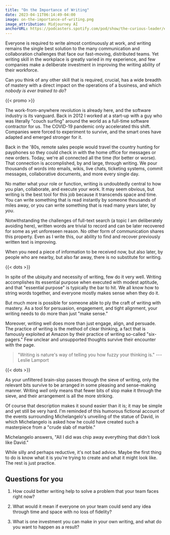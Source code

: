 ```yaml
---
title: "On the Importance of Writing"
date: 2023-04-11T06:14:49-04:00
image: on-the-importance-of-writing.png
image_attribution: Midjourney AI
anchorURL: https://podcasters.spotify.com/pod/show/the-curious-leader/embed/episodes/On-the-importance-of-writing-e22ncsp
---
```


Everyone is required to write almost continuously at work, and writing remains
the single best solution to the many communication and collaboration challenges
that face our fast-moving, distributed teams. Yet writing skill in the workplace
is greatly varied in my experience, and few companies make a deliberate
investment in improving the writing ability of their workforce.

Can you think of any other skill that is required, crucial, has a wide breadth
of mastery with a direct impact on the operations of a business, and which
*nobody is ever trained to do*?

<!--more-->
{{< promo >}}

The work-from-anywhere revolution is already here, and the software industry is
its vanguard. Back in 2012 I worked at a start-up with a guy who was literally
"couch surfing" around the world as a full-time software contractor for us. The
COVID-19 pandemic only accelerated this shift. Companies were forced to
experiment to survive, and the smart ones have adapted and emerged stronger for
it.

Back in the '80s, remote sales people would travel the country hunting for
payphones so they could check in with the home office for messages or new
orders. Today, we're all connected all the time (for better or worse). That
connection is accomplished, by and large, through writing. We pour thousands of
words into emails, wikis, live chats, ticketing systems, commit messages,
collaborative documents, and more every single day.

No matter what your role or function, writing is undoubtedly central to how you
plan, collaborate, and execute your work. It may seem obvious, but writing is
the best tool for this job because it transcends space and time. You can write
something that is read instantly by someone thousands of miles away, or you can
write something that is read many years later, by *you*.

Notwithstanding the challenges of full-text search (a topic I am deliberately
avoiding here), written words are trivial to record and can be later recovered
for some as yet unforeseen reason. No other form of communication shares this
property. Even as I write this, our ability to find and recover previously
written text is improving.

When you need a piece of information to be received now, but also later, by
people who are nearby, but also far away, there is no substitute for writing.

{{< dots >}}

In spite of the ubiquity and necessity of writing, few do it very well. Writing
accomplishes its essential purpose when executed with modest aptitude, and that
"essential purpose" is typically the bar to hit. We all know how to string words
together, and everyone mostly makes sense when they do it.

But much more is possible for someone able to ply the craft of writing with
mastery. As a tool for persuasion, engagement, and tight alignment, your writing
needs to do more than just "make sense."

Moreover, writing well does more than just engage, align, and persuade. The
practice of writing is the method of clear thinking, a fact that is famously
exploited at Amazon by their practice of writing so-called "six-pagers." Few
unclear and unsupported thoughts survive their encounter with the page.

> "Writing is nature's way of telling you how fuzzy your thinking is." ---
> Leslie Lamport

{{< dots >}}

As your unfiltered brain-slop passes through the sieve of writing, only the
relevant bits survive to be arranged in some pleasing and sense-making manner.
Writing *well* only means that fewer bits of slop make it through the sieve, and
their arrangement is all the more striking.

Of course that description makes it sound easier than it is; it may be simple
and yet still be very hard. I'm reminded of this humorous fictional account of
the events surrounding Michelangelo's unveiling of the statue of David, in which
Michelangelo is asked how he could have created such a masterpiece from a "crude
slab of marble."

Michelangelo answers, "All I did was chip away everything that didn't look like David."

While silly and perhaps reductive, it's not bad advice. Maybe the first thing to
do is know what it is you're trying to create and what it might look like. The
rest is just practice.

## Questions for you
  
1. How could better writing help to solve a problem that your team faces right
   now?

2. What would it mean if everyone on your team could send any idea through time
   and space with no loss of fidelity?

3. What is one investment you can make in your own writing, and what do you want
   to happen as a result?

